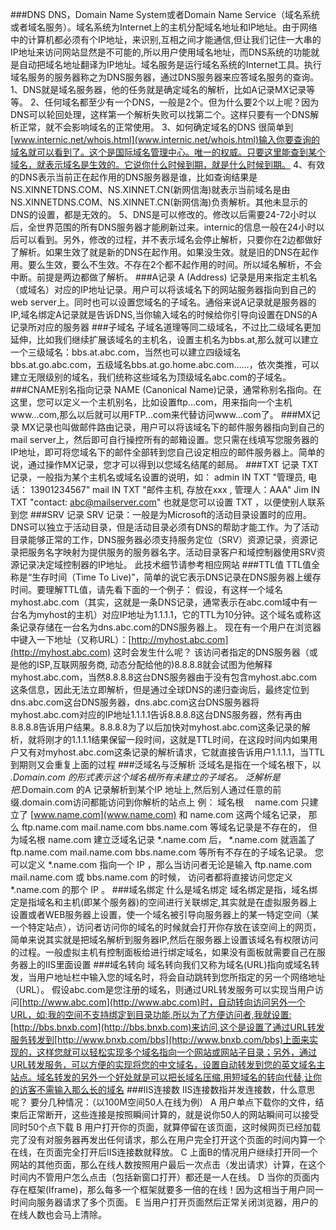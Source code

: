 ###DNS
DNS，Domain Name System或者Domain Name Service（域名系统或者域名服务）。域名系统为Internet上的主机分配域名地址和IP地址。由于网络中的计算机都必须有个IP地址，来识别,互相之间才能通信,但让我们记住一大串的IP地址来访问网站显然是不可能的,所以用户使用域名地址，而DNS系统的功能就是自动把域名地址翻译为IP地址。域名服务是运行域名系统的Internet工具。执行域名服务的服务器称之为DNS服务器，通过DNS服务器来应答域名服务的查询。
1、DNS就是域名服务器，他的任务就是确定域名的解析，比如A记录MX记录等等。 
2、任何域名都至少有一个DNS，一般是2个。但为什么要2个以上呢？因为DNS可以轮回处理，这样第一个解析失败可以找第二个。这样只要有一个DNS解析正常，就不会影响域名的正常使用。 
3、如何确定域名的DNS 
很简单到[www.internic.net/whois.html](www.internic.net/whois.html)输入你要查询的域名就可以看到了。这个是国际域名管理中心。唯一的权威。只要这里能查到某个域名，就表示域名是生效的。它说你什么时候到期，就是什么时候到期。 
4、有效的DNS表示当前正在起作用的DNS服务器是谁，比如查询结果是NS.XINNETDNS.COM、NS.XINNET.CN(新网信海)就表示当前域名是由NS.XINNETDNS.COM、NS.XINNET.CN(新网信海)负责解析。其他未显示的DNS的设置，都是无效的。 
5、DNS是可以修改的。修改以后需要24-72小时以后，全世界范围的所有DNS服务器才能刷新过来。internic的信息一般在24小时以后可以看到。另外，修改的过程，并不表示域名会停止解析，只要你在2边都做好了解析。如果生效了就是新的DNS在起作用。如果没生效。就是旧的DNS在起作用。要么生效，要么不生效。不存在2个都不起作用的时间。所以域名解析，不会中断。前提是两边都做了解析。 
###A记录
A (Address) 记录是用来指定主机名（或域名）对应的IP地址记录。用户可以将该域名下的网站服务器指向到自己的web server上。同时也可以设置您域名的子域名。通俗来说A记录就是服务器的IP,域名绑定A记录就是告诉DNS,当你输入域名的时候给你引导向设置在DNS的A记录所对应的服务器 
###子域名
子域名道理等同二级域名，不过比二级域名更加延伸，比如我们继续扩展该域名的主机名，设置主机名为bbs.at,那么就可以建立一个三级域名：bbs.at.abc.com，当然也可以建立四级域名bbs.at.go.abc.com，五级域名bbs.at.go.home.abc.com……，依次类推，可以建立无限级别的域名，我们统称这些域名为顶级域名abc.com的子域名。
###CNAME别名指向记录
NAME (Canonical Name)记录，通常称别名指向。在这里，您可以定义一个主机别名，比如设置ftp...com，用来指向一个主机www...com,那么以后就可以用FTP...com来代替访问www...com了。
###MX记录
MX记录也叫做邮件路由记录，用户可以将该域名下的邮件服务器指向到自己的mail server上，然后即可自行操控所有的邮箱设置。您只需在线填写您服务器的IP地址，即可将您域名下的邮件全部转到您自己设定相应的邮件服务器上。简单的说，通过操作MX记录，您才可以得到以您域名结尾的邮局。
###TXT 记录
TXT 记录，一般指为某个主机名或域名设置的说明，如：
admin IN TXT "管理员, 电话： 13901234567"
mail IN TXT "邮件主机, 存放在xxx , 管理人：AAA"
Jim IN TXT "contact: abc@mailserver.com"
也就是您可以设置 TXT ，以便使别人联系到您 
###SRV 记录
SRV 记录：一般是为Microsoft的活动目录设置时的应用。DNS可以独立于活动目录，但是活动目录必须有DNS的帮助才能工作。为了活动目录能够正常的工作，DNS服务器必须支持服务定位（SRV）资源记录，资源记录把服务名字映射为提供服务的服务器名字。活动目录客户和域控制器使用SRV资源记录决定域控制器的IP地址。
此技术细节请参考相应网站
###TTL值
TTL值全称是“生存时间（Time To Live)”，简单的说它表示DNS记录在DNS服务器上缓存时间。要理解TTL值，请先看下面的一个例子： 
假设，有这样一个域名myhost.abc.com（其实，这就是一条DNS记录，通常表示在abc.com域中有一台名为myhost的主机）对应IP地址为1.1.1.1，它的TTL为10分钟。这个域名或称这条记录存储在一台名为dns.abc.com的DNS服务器上。 
现在有一个用户在浏览器中键入一下地址（又称URL）：[http://myhost.abc.com](http://myhost.abc.com) 这时会发生什么呢？ 
该访问者指定的DNS服务器（或是他的ISP,互联网服务商, 动态分配给他的)8.8.8.8就会试图为他解释myhost.abc.com，当然8.8.8.8这台DNS服务器由于没有包含myhost.abc.com这条信息，因此无法立即解析，但是通过全球DNS的递归查询后，最终定位到dns.abc.com这台DNS服务器，dns.abc.com这台DNS服务器将myhost.abc.com对应的IP地址1.1.1.1告诉8.8.8.8这台DNS服务器，然有再由8.8.8.8告诉用户结果。8.8.8.8为了以后加快对myhost.abc.com这条记录的解析，就将刚才的1.1.1.1结果保留一段时间，这就是TTL时间，在这段时间内如果用户又有对myhost.abc.com这条记录的解析请求，它就直接告诉用户1.1.1.1，当TTL到期则又会重复上面的过程
###泛域名与泛解析
泛域名是指在一个域名根下，以 *.Domain.com 的形式表示这个域名根所有未建立的子域名。 
泛解析是把*.Domain.com 的A 记录解析到某个IP 地址上,然后别人通过任意的前缀.domain.com访问都能访问到你解析的站点上
例： 
域名根　 name.com 只建立了 [www.name.com](www.name.com) 和 name.com 这两个域名记录， 
那么 ftp.name.com mail.name.com bbs.name.com 等域名记录是不存在的， 
但为域名根 name.com 建立泛域名记录 *.name.com 后， 
*.name.com 就涵盖了 ftp.name.com mail.name.com bbs.name.com 等所有不存在的子域名记录。 
您可以定义 *.name.com 指向一个 IP ，那么当访问者无论是输入 ftp.name.com mail.name.com 或 bbs.name.com 的时候， 
访问者都将直接访问您定义 *.name.com 的那个 IP 。
###域名绑定
什么是域名绑定
域名绑定是指，域名绑定是指域名和主机(即某个服务器)的空间进行关联绑定,其实就是在虚拟服务器上设置或者WEB服务器上设置，使一个域名被引导向服务器上的某一特定空间（某一个特定站点），访问者访问你的域名的时候就会打开你存放在该空间上的网页，简单来说其实就是把域名解析到服务器IP,然后在服务器上设置该域名有权限访问的过程。一般虚拟主机有控制面板给进行绑定域名，如果没有面板就需要自己在服务器上的IIS里面设置
###域名转向
域名转向我们又称为域名(URL)指向或域名转发，当用户地址栏中输入您的域名时，将会自动跳转到您所指定的另一个网络地址（URL）。 
假设abc.com是您注册的域名，则通过URL转发服务可以实现当用户访问[http://www.abc.com](http://www.abc.com)时，自动转向访问另外一个URL，如:我的空间不支持绑定到目录功能,所以为了方便访问者,我就设置:[http://bbs.bnxb.com](http://bbs.bnxb.com)来访问,这个是设置了通过URL转发服务转发到[http://www.bnxb.com/bbs](http://www.bnxb.com/bbs)上面来实现的，这样您就可以轻松实现多个域名指向一个网站或网站子目录；另外，通过URL转发服务，可以方便的实现将您的中文域名，设置自动转发到您的英文域名主站点。域名转发的另外一个好处就是可以把长域名压缩,用短域名的转向代替,让你的访客不需输入那么长的域名
###IIS连接数
IIS连接数指并发连接数，什么意思呢？
要分几种情况：（以100M空间50人在线为例）
A 用户单点下载你的文件，结束后正常断开，这些连接是按照瞬间计算的，就是说你50人的网站瞬间可以接受同时50个点下载
B 用户打开你的页面，就算停留在该页面，这时候网页已经加载完了没有对服务器再发出任何请求，那么在用户完全打开这个页面的时间内算一个在线，在页面完全打开后IIS连接数就释放。
C 上面B的情况用户继续打开同一个网站的其他页面，那么在线人数按照用户最后一次点击（发出请求）计算，在这个时间内不管用户怎么点击（包括新窗口打开）都还是一人在线。
D 当你的页面内存在框架(Iframe)，那么每多一个框架就要多一倍的在线！因为这相当于用户同一时间向服务器请求了多个页面。
E 当用户打开页面然后正常关闭浏览器，用户的在线人数也会马上清除。